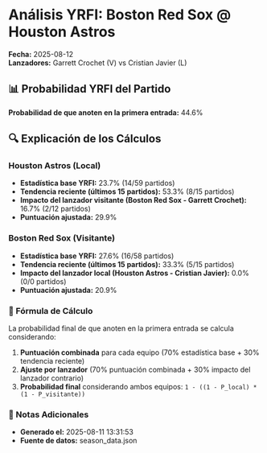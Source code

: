 # Análisis YRFI: Boston Red Sox @ Houston Astros

**Fecha:** 2025-08-12  
**Lanzadores:** Garrett Crochet (V) vs Cristian Javier (L)

## 📊 Probabilidad YRFI del Partido

**Probabilidad de que anoten en la primera entrada:** 44.6%

## 🔍 Explicación de los Cálculos

### Houston Astros (Local)
- **Estadística base YRFI:** 23.7% (14/59 partidos)
- **Tendencia reciente (últimos 15 partidos):** 53.3% (8/15 partidos)
- **Impacto del lanzador visitante (Boston Red Sox - Garrett Crochet):** 16.7% (2/12 partidos)
- **Puntuación ajustada:** 29.9%

### Boston Red Sox (Visitante)
- **Estadística base YRFI:** 27.6% (16/58 partidos)
- **Tendencia reciente (últimos 15 partidos):** 33.3% (5/15 partidos)
- **Impacto del lanzador local (Houston Astros - Cristian Javier):** 0.0% (0/0 partidos)
- **Puntuación ajustada:** 20.9%

### 📝 Fórmula de Cálculo

La probabilidad final de que anoten en la primera entrada se calcula considerando:
1. **Puntuación combinada** para cada equipo (70% estadística base + 30% tendencia reciente)
2. **Ajuste por lanzador** (70% puntuación combinada + 30% impacto del lanzador contrario)
3. **Probabilidad final** considerando ambos equipos: `1 - ((1 - P_local) * (1 - P_visitante))`

### 📌 Notas Adicionales

- **Generado el:** 2025-08-11 13:31:53
- **Fuente de datos:** season_data.json
